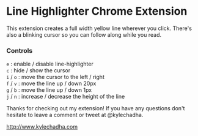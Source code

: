 # Line Highlighter Chrome Extension

This extension creates a full width yellow line wherever you click. There's also a blinking cursor so you can follow along while you read.

### Controls
   `e` : enable / disable line-highlighter  
   `c` : hide / show the cursor  
   `i` / `o` : move the cursor to the left / right  
   `f` / `v` : move the line up / down 20px  
   `g` / `b` : move the line up / down 1px  
   `j` / `n` : increase / decrease the height of the line  

Thanks for checking out my extension! If you have any questions don't hesitate to leave a comment or tweet at @kylechadha.

http://www.kylechadha.com
